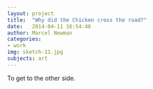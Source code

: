 ```yaml
---
layout: project
title:  "Why did the Chicken cross the road?"
date:   2014-04-11 16:54:46
author: Marcel Newman
categories:
- work
img: sketch-11.jpg
subjects: art
---
```

To get to the other side.
